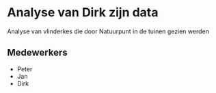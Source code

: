 # Analyse van Dirk zijn data

Analyse van vlinderkes die door Natuurpunt in de tuinen gezien werden

## Medewerkers

- Peter
- Jan
- Dirk

